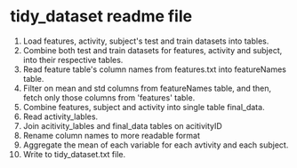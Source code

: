 # tidy_dataset readme file

1. Load features, activity, subject's test and train datasets into tables.
2. Combine both test and train datasets for features, activity and subject, into their respective tables.
3. Read feature table's column names from features.txt into featureNames table.
4. Filter on mean and std columns from featureNames table, and then, fetch only those columns from 'features' table.
5. Combine features, subject and activity into single table final_data.
6. Read activity_lables.
7. Join acitivity_lables and final_data tables on acitivityID
8. Rename column names to more readable format
9. Aggregate the mean of each variable for each avtivity and each subject.
10. Write to tidy_dataset.txt file.
